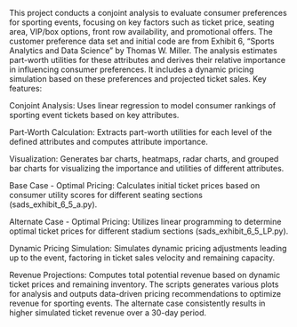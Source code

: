 This project conducts a conjoint analysis to evaluate consumer preferences for sporting events, focusing on key factors such as ticket price, seating area, VIP/box options, front row availability, and promotional offers. The customer preference data set and initial code are from Exhibit 6, “Sports Analytics and Data Science” by Thomas W. Miller. The analysis estimates part-worth utilities for these attributes and derives their relative importance in influencing consumer preferences. It includes a dynamic pricing simulation based on these preferences and projected ticket sales. Key features:

Conjoint Analysis: Uses linear regression to model consumer rankings of sporting event tickets based on key attributes.

Part-Worth Calculation: Extracts part-worth utilities for each level of the defined attributes and computes attribute importance.

Visualization: Generates bar charts, heatmaps, radar charts, and grouped bar charts for visualizing the importance and utilities of different attributes.

Base Case - Optimal Pricing: Calculates initial ticket prices based on consumer utility scores for different seating sections
(sads_exhibit_6_5_a.py).

Alternate Case - Optimal Pricing: Utilizes linear programming to determine optimal ticket prices for different stadium sections (sads_exhibit_6_5_LP.py).

Dynamic Pricing Simulation: Simulates dynamic pricing adjustments leading up to the event, factoring in ticket sales velocity
and remaining capacity.

Revenue Projections: Computes total potential revenue based on dynamic ticket prices and remaining inventory.
The scripts generates various plots for analysis and outputs data-driven pricing recommendations to optimize revenue for sporting events. The alternate case consistently results in higher simulated ticket revenue over a 30-day period.   
